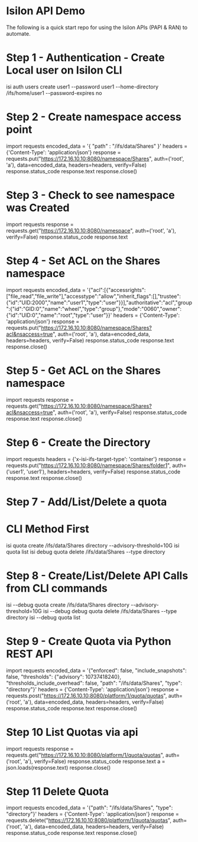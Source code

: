# Isilon API Demo

The following is a quick start repo for using the Isilon APIs (PAPI & RAN) to automate.


# Step 1 - Authentication - Create Local user on Isilon CLI
isi auth users create user1 --password user1 --home-directory /ifs/home/user1 --password-expires no

# Step 2 - Create namespace access point
import requests
encoded_data = '{ "path" : "/ifs/data/Shares" }'
headers = {'Content-Type': 'application/json'}
response = requests.put("https://172.16.10.10:8080/namespace/Shares", auth=('root', 'a'), data=encoded_data, headers=headers, verify=False)
response.status_code
response.text
response.close()

# Step 3 - Check to see namespace was Created
import requests
response = requests.get("https://172.16.10.10:8080/namespace", auth=('root', 'a'), verify=False)
response.status_code
response.text

# Step 4 - Set ACL on the Shares namespace
import requests
encoded_data = '{"acl":[{"accessrights":["file_read","file_write"],"accesstype":"allow","inherit_flags":[],"trustee":{"id":"UID:2000","name":"user1","type":"user"}}],"authoritative":"acl","group":{"id":"GID:0","name":"wheel","type":"group"},"mode":"0060","owner":{"id":"UID:0","name":"root","type":"user"}}'
headers = {'Content-Type': 'application/json'}
response = requests.put("https://172.16.10.10:8080/namespace/Shares?acl&nsaccess=true", auth=('root', 'a'), data=encoded_data, headers=headers, verify=False)
response.status_code
response.text
response.close()


# Step 5 - Get ACL on the Shares namespace
import requests
response = requests.get("https://172.16.10.10:8080/namespace/Shares?acl&nsaccess=true", auth=('root', 'a'), verify=False)
response.status_code
response.text
response.close()

# Step 6 - Create the Directory
import requests
headers = {'x-isi-ifs-target-type': 'container'}
response = requests.put("https://172.16.10.10:8080/namespace/Shares/folder1", auth=('user1', 'user1'), headers=headers, verify=False)
response.status_code
response.text
response.close()

# Step 7 - Add/List/Delete a quota
# CLI Method First
isi quota create /ifs/data/Shares directory --advisory-threshold=10G
isi quota list
isi debug quota delete /ifs/data/Shares --type directory


# Step 8 - Create/List/Delete API Calls from CLI commands
isi --debug quota create /ifs/data/Shares directory --advisory-threshold=10G
isi --debug debug quota delete /ifs/data/Shares --type directory
isi --debug quota list

# Step 9 - Create Quota via Python REST API
import requests
encoded_data = '{"enforced": false, "include_snapshots": false, "thresholds": {"advisory": 10737418240}, "thresholds_include_overhead": false, "path": "/ifs/data/Shares", "type": "directory"}'
headers = {'Content-Type': 'application/json'}
response = requests.post("https://172.16.10.10:8080/platform/1/quota/quotas", auth=('root', 'a'), data=encoded_data, headers=headers, verify=False)
response.status_code
response.text
response.close()

# Step 10 List Quotas via api
import requests
response = requests.get("https://172.16.10.10:8080/platform/1/quota/quotas", auth=('root', 'a'), verify=False)
response.status_code
response.text
a = json.loads(response.text)
response.close()

# Step 11 Delete Quota
import requests
encoded_data = '{"path": "/ifs/data/Shares", "type": "directory"}'
headers = {'Content-Type': 'application/json'}
response = requests.delete("https://172.16.10.10:8080/platform/1/quota/quotas", auth=('root', 'a'), data=encoded_data, headers=headers, verify=False)
response.status_code
response.text
response.close()
